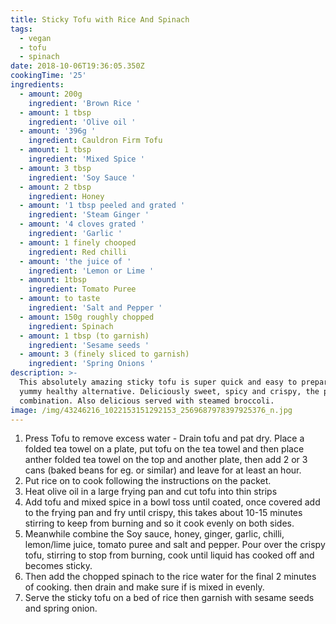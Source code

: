```yaml
---
title: Sticky Tofu with Rice And Spinach
tags:
  - vegan
  - tofu
  - spinach
date: 2018-10-06T19:36:05.350Z
cookingTime: '25'
ingredients:
  - amount: 200g
    ingredient: 'Brown Rice '
  - amount: 1 tbsp
    ingredient: 'Olive oil '
  - amount: '396g '
    ingredient: Cauldron Firm Tofu
  - amount: 1 tbsp
    ingredient: 'Mixed Spice '
  - amount: 3 tbsp
    ingredient: 'Soy Sauce '
  - amount: 2 tbsp
    ingredient: Honey
  - amount: '1 tbsp peeled and grated '
    ingredient: 'Steam Ginger '
  - amount: '4 cloves grated '
    ingredient: 'Garlic '
  - amount: 1 finely chooped
    ingredient: Red chilli
  - amount: 'the juice of '
    ingredient: 'Lemon or Lime '
  - amount: 1tbsp
    ingredient: Tomato Puree
  - amount: to taste
    ingredient: 'Salt and Pepper '
  - amount: 150g roughly chopped
    ingredient: Spinach
  - amount: 1 tbsp (to garnish)
    ingredient: 'Sesame seeds '
  - amount: 3 (finely sliced to garnish)
    ingredient: 'Spring Onions '
description: >-
  This absolutely amazing sticky tofu is super quick and easy to prepare and a
  yummy healthy alternative. Deliciously sweet, spicy and crispy, the perfect
  combination. Also delicious served with steamed broccoli. 
image: /img/43246216_1022153151292153_2569687978397925376_n.jpg
---
```

1. Press Tofu to remove excess water - Drain tofu and pat dry. Place a folded tea towel on a plate, put tofu on the tea towel and then place anther folded tea towel on the top and another plate, then add 2 or 3 cans (baked beans for eg. or similar) and leave for at least an hour. 
2. Put rice on to cook following the instructions on the packet.
3. Heat olive oil in a large frying pan and cut tofu into thin strips 
4. Add tofu and mixed spice in a bowl toss until coated, once covered add to the frying pan and fry until crispy, this takes about 10-15 minutes stirring to keep from burning and so it cook evenly on both sides. 
5. Meanwhile combine the Soy sauce, honey, ginger, garlic, chilli, lemon/lime juice, tomato puree and salt and pepper. Pour over the crispy tofu, stirring to stop from burning, cook until liquid has cooked off and becomes sticky.
6. Then add the chopped spinach to the rice water for the final 2 minutes of cooking. then drain and make sure if is mixed in evenly.
7. Serve the sticky tofu on a bed of rice then garnish with sesame seeds and spring onion.
